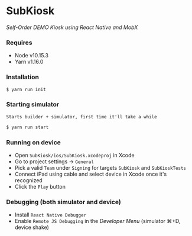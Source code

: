 # SubKiosk
*Self-Order DEMO Kiosk using React Native and MobX*

### Requires
- Node v10.15.3
- Yarn v1.16.0

### Installation
```sh
$ yarn run init
```

### Starting simulator
`Starts builder + simulator, first time it'll take a while`
```sh
$ yarn run start
```

### Running on device
- Open `SubKiosk/ios/SubKiosk.xcodeproj` in Xcode
- Go to project settings -> `General`
- Pick a valid `Team` under `Signing` for targets `SubKiosk` and `SubKioskTests`
- Connect iPad using cable and select device in Xcode once it's recognized
- Click the `Play` button

### Debugging (both simulator and device)
- Install `React Native Debugger`
- Enable `Remote JS Debugging` in the _Developer Menu_ (simulator ⌘+D, device shake)
